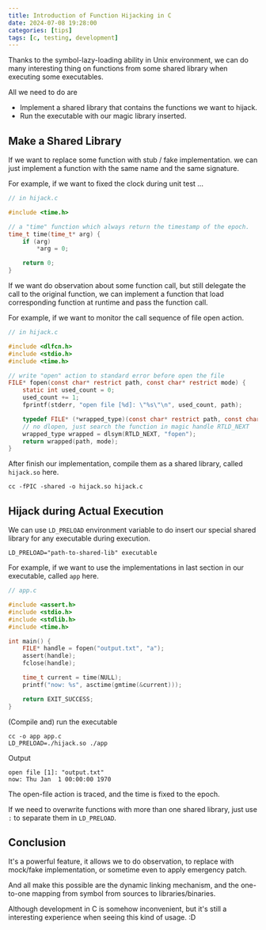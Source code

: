 ```yaml
---
title: Introduction of Function Hijacking in C
date: 2024-07-08 19:28:00
categories: [tips]
tags: [c, testing, development]
---
```


Thanks to the symbol-lazy-loading ability in Unix environment,
we can do many interesting thing on functions from some shared library
when executing some executables.

All we need to do are

- Implement a shared library that contains the functions we want to hijack.
- Run the executable with our magic library inserted.

## Make a Shared Library

If we want to replace some function with stub / fake implementation.
we can just implement a function with the same name and the same signature.

For example, if we want to fixed the clock during unit test ...

```c
// in hijack.c

#include <time.h>

// a "time" function which always return the timestamp of the epoch.
time_t time(time_t* arg) {
    if (arg)
        *arg = 0;

    return 0;
}
```

If we want do observation about some function call, but still delegate the
call to the original function, we can implement a function that load
corresponding function at runtime and pass the function call.

For example, if we want to monitor the call sequence of file open action.

```c
// in hijack.c

#include <dlfcn.h>
#include <stdio.h>
#include <time.h>

// write "open" action to standard error before open the file
FILE* fopen(const char* restrict path, const char* restrict mode) {
    static int used_count = 0;
    used_count += 1;
    fprintf(stderr, "open file [%d]: \"%s\"\n", used_count, path);

    typedef FILE* (*wrapped_type)(const char* restrict path, const char* restrict mode);
    // no dlopen, just search the function in magic handle RTLD_NEXT
    wrapped_type wrapped = dlsym(RTLD_NEXT, "fopen");
    return wrapped(path, mode);
}
```

After finish our implementation, compile them as a shared library,
called `hijack.so` here.

```shell
cc -fPIC -shared -o hijack.so hijack.c
```

## Hijack during Actual Execution

We can use `LD_PRELOAD` environment variable to do insert our special
shared library for any executable during execution.

```shell
LD_PRELOAD="path-to-shared-lib" executable
```

For example, if we want to use the implementations in last section in
our executable, called `app` here.

```c
// app.c

#include <assert.h>
#include <stdio.h>
#include <stdlib.h>
#include <time.h>

int main() {
    FILE* handle = fopen("output.txt", "a");
    assert(handle);
    fclose(handle);

    time_t current = time(NULL);
    printf("now: %s", asctime(gmtime(&current)));

    return EXIT_SUCCESS;
}
```

(Compile and) run the executable

```shell
cc -o app app.c
LD_PRELOAD=./hijack.so ./app
```

Output

```
open file [1]: "output.txt"
now: Thu Jan  1 00:00:00 1970
```

The open-file action is traced, and the time is fixed to the epoch.

If we need to overwrite functions with more than one shared library,
just use `:` to separate them in `LD_PRELOAD`.

## Conclusion

It's a powerful feature, it allows we to do observation, to replace with
mock/fake implementation, or sometime even to apply emergency patch.

And all make this possible are the dynamic linking mechanism, and
the one-to-one mapping from symbol from sources to libraries/binaries.

Although development in C is somehow inconvenient, but it's still
a interesting experience when seeing this kind of usage. :D
